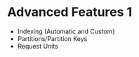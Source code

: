 # Advanced Features 1
- Indexing (Automatic and Custom)
- Partitions/Partition Keys
- Request Units

